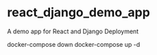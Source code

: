 # react_django_demo_app
A demo app for React and Django Deployment

docker-compose down
docker-compose up -d
####

